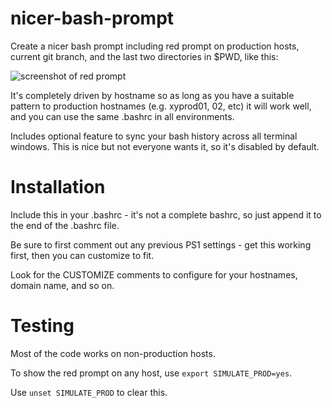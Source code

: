 nicer-bash-prompt
=================

Create a nicer bash prompt including red prompt on production hosts, current
git branch, and the last two directories in $PWD, like this:

![screenshot of red prompt](http://i.imgur.com/aLbWw3Z.png)

It's completely driven by hostname so as long as you have a suitable pattern to
production hostnames (e.g. xyprod01, 02, etc) it will work well, and you can
use the same .bashrc in all environments.

Includes optional feature to sync your bash history across all terminal
windows.  This is nice but not everyone wants it, so it's disabled by default.

Installation
============

Include this in your .bashrc - it's not a complete bashrc, so just append it to
the end of the .bashrc file.

Be sure to first comment out any previous PS1 settings - get this working
first, then you can customize to fit.

Look for the CUSTOMIZE comments to configure for your hostnames, domain name,
and so on.


Testing
=======

Most of the code works on non-production hosts.

To show the red prompt on any host, use `export SIMULATE_PROD=yes`. 

Use `unset SIMULATE_PROD` to clear this.
